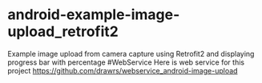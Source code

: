 # android-example-image-upload_retrofit2
Example image upload from camera capture using Retrofit2 and displaying progress bar with percentage
#WebService
Here is web service for this project https://github.com/drawrs/webservice_android-image-upload
